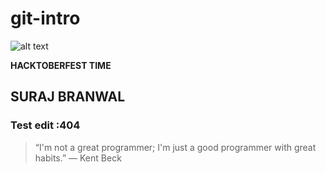 # git-intro

![alt text](https://hacktoberfest.digitalocean.com/assets/hacktoberfest-2018-social-card-c8d2e1489f647f2e0a26e6f598adeb760872818905b34cd437afc7ac2857ceab.png "Logo Title Text 1")


**HACKTOBERFEST TIME**

## SURAJ BRANWAL

### Test edit :404
> “I'm not a great programmer; I'm just a good programmer with great habits.” 
                                                                                ― Kent Beck
